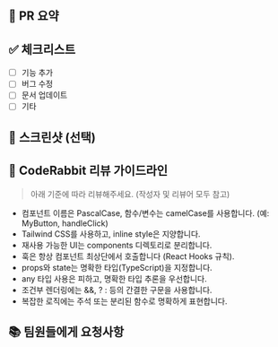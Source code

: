 ## 📝 PR 요약

## ✅ 체크리스트

- [ ] 기능 추가
- [ ] 버그 수정
- [ ] 문서 업데이트
- [ ] 기타

## 📸 스크린샷 (선택)

## 📌 CodeRabbit 리뷰 가이드라인

> 아래 기준에 따라 리뷰해주세요. (작성자 및 리뷰어 모두 참고)

- 컴포넌트 이름은 PascalCase, 함수/변수는 camelCase를 사용합니다. (예: MyButton, handleClick)
- Tailwind CSS를 사용하고, inline style은 지양합니다.
- 재사용 가능한 UI는 components 디렉토리로 분리합니다.
- 훅은 항상 컴포넌트 최상단에서 호출합니다 (React Hooks 규칙).
- props와 state는 명확한 타입(TypeScript)을 지정합니다.
- any 타입 사용은 피하고, 명확한 타입 추론을 우선합니다.
- 조건부 렌더링에는 &&, ? : 등의 간결한 구문을 사용합니다.
- 복잡한 로직에는 주석 또는 분리된 함수로 명확하게 표현합니다.

## 📚 팀원들에게 요청사항
